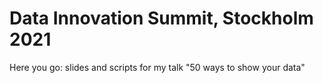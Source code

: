 # Data Innovation Summit, Stockholm 2021

Here you go: slides and scripts for my talk "50 ways to show your data"
